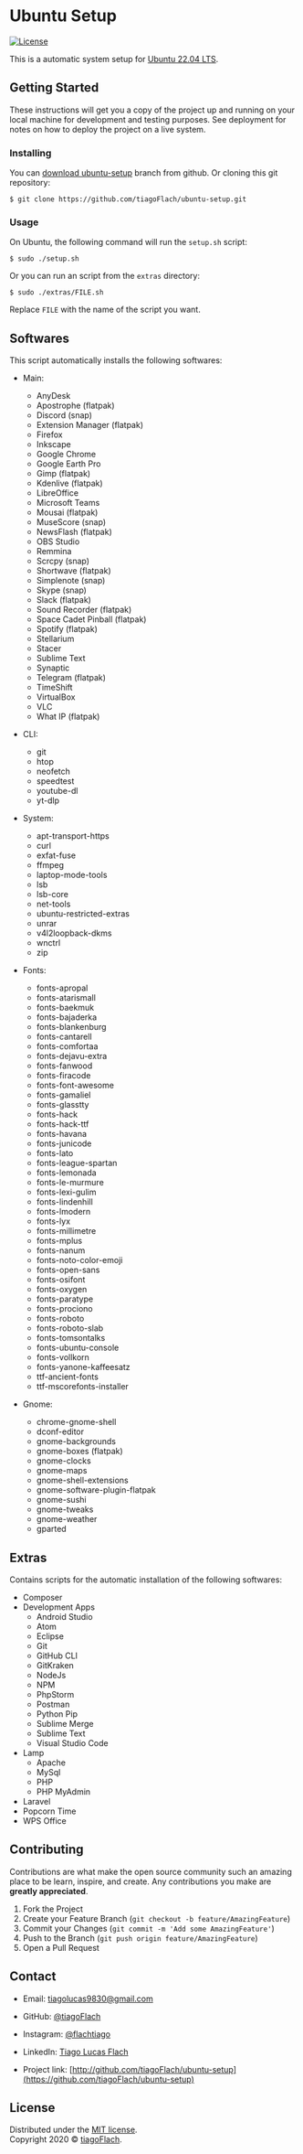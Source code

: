 # Ubuntu Setup

[![License](http://img.shields.io/:license-mit-blue.svg?style=flat-square)](http://badges.mit-license.org)

This is a automatic system setup for [Ubuntu 22.04 LTS](https://releases.ubuntu.com/22.04/).


## Getting Started

These instructions will get you a copy of the project up and running on your local machine for development and testing purposes. See deployment for notes on how to deploy the project on a live system.


### Installing

You can [download ubuntu-setup](https://github.com/tiagoFlach/ubuntu-setup/archive/master.zip) branch from github. Or cloning this git repository:

```shell
$ git clone https://github.com/tiagoFlach/ubuntu-setup.git
```

### Usage

On Ubuntu, the following command will run the `setup.sh` script:

```shell
$ sudo ./setup.sh
```

Or you can run an script from the `extras` directory:

```shell
$ sudo ./extras/FILE.sh
```

Replace `FILE` with the name of the script you want.



## Softwares

This script automatically installs the following softwares:

- Main:
	- AnyDesk
	- Apostrophe (flatpak)
	- Discord (snap)
	- Extension Manager (flatpak)
	- Firefox
	- Inkscape
	- Google Chrome
	- Google Earth Pro
	- Gimp (flatpak)
	- Kdenlive (flatpak)
	- LibreOffice
	- Microsoft Teams
	- Mousai (flatpak)
	- MuseScore (snap)
	- NewsFlash (flatpak)
	- OBS Studio
	- Remmina
	- Scrcpy (snap)
	- Shortwave (flatpak)
	- Simplenote (snap)
	- Skype (snap)
	- Slack (flatpak)
	- Sound Recorder (flatpak)
	- Space Cadet Pinball (flatpak)
	- Spotify (flatpak)
	- Stellarium
	- Stacer
	- Sublime Text
	- Synaptic
	- Telegram (flatpak)
	- TimeShift
	- VirtualBox
	- VLC
	- What IP (flatpak)  

- CLI:
	- git
	- htop
	- neofetch
	- speedtest
	- youtube-dl
	- yt-dlp

- System:
	- apt-transport-https
	- curl
	- exfat-fuse
	- ffmpeg
	- laptop-mode-tools
	- lsb
	- lsb-core
	- net-tools
	- ubuntu-restricted-extras
	- unrar
	- v4l2loopback-dkms
	- wnctrl
	- zip

- Fonts:
	- fonts-apropal
	- fonts-atarismall
	- fonts-baekmuk
	- fonts-bajaderka
	- fonts-blankenburg
	- fonts-cantarell
	- fonts-comfortaa
	- fonts-dejavu-extra
	- fonts-fanwood
	- fonts-firacode
	- fonts-font-awesome
	- fonts-gamaliel
	- fonts-glasstty
	- fonts-hack
	- fonts-hack-ttf
	- fonts-havana
	- fonts-junicode
	- fonts-lato
	- fonts-league-spartan
	- fonts-lemonada
	- fonts-le-murmure
	- fonts-lexi-gulim
	- fonts-lindenhill
	- fonts-lmodern
	- fonts-lyx
	- fonts-millimetre
	- fonts-mplus
	- fonts-nanum
	- fonts-noto-color-emoji
	- fonts-open-sans
	- fonts-osifont
	- fonts-oxygen
	- fonts-paratype
	- fonts-prociono
	- fonts-roboto
	- fonts-roboto-slab
	- fonts-tomsontalks
	- fonts-ubuntu-console
	- fonts-vollkorn
	- fonts-yanone-kaffeesatz
	- ttf-ancient-fonts
	- ttf-mscorefonts-installer

- Gnome:
	- chrome-gnome-shell
	- dconf-editor
	- gnome-backgrounds
	- gnome-boxes (flatpak)
	- gnome-clocks
	- gnome-maps
	- gnome-shell-extensions
	- gnome-software-plugin-flatpak
	- gnome-sushi
	- gnome-tweaks
	- gnome-weather
	- gparted


## Extras

Contains scripts for the automatic installation of the following softwares:

- Composer
- Development Apps
	- Android Studio
	- Atom
	- Eclipse
	- Git
	- GitHub CLI
	- GitKraken
	- NodeJs
	- NPM
	- PhpStorm
	- Postman
	- Python Pip
	- Sublime Merge
	- Sublime Text
	- Visual Studio Code
- Lamp
	- Apache
	- MySql
	- PHP
	- PHP MyAdmin
- Laravel
- Popcorn Time
- WPS Office



## Contributing

Contributions are what make the open source community such an amazing place to be learn, inspire, and create. Any contributions you make are **greatly appreciated**.

1. Fork the Project
2. Create your Feature Branch (`git checkout -b feature/AmazingFeature`)
3. Commit your Changes (`git commit -m 'Add some AmazingFeature'`)
4. Push to the Branch (`git push origin feature/AmazingFeature`)
5. Open a Pull Request



## Contact

- Email: tiagolucas9830@gmail.com
- GitHub: [@tiagoFlach](https://github.com/tiagoFlach)
- Instagram: [@flachtiago](https://instagram.com/flachtiago)
- LinkedIn: [Tiago Lucas Flach](https://linkedin.com/in/tiago-lucas-flach-585033121/)


- Project link: [http://github.com/tiagoFlach/ubuntu-setup](https://github.com/tiagoFlach/ubuntu-setup)


## License

Distributed under the [MIT license](https://mit-license.org/).  
Copyright 2020 © [tiagoFlach](https://github.com/tiagoFlach).
